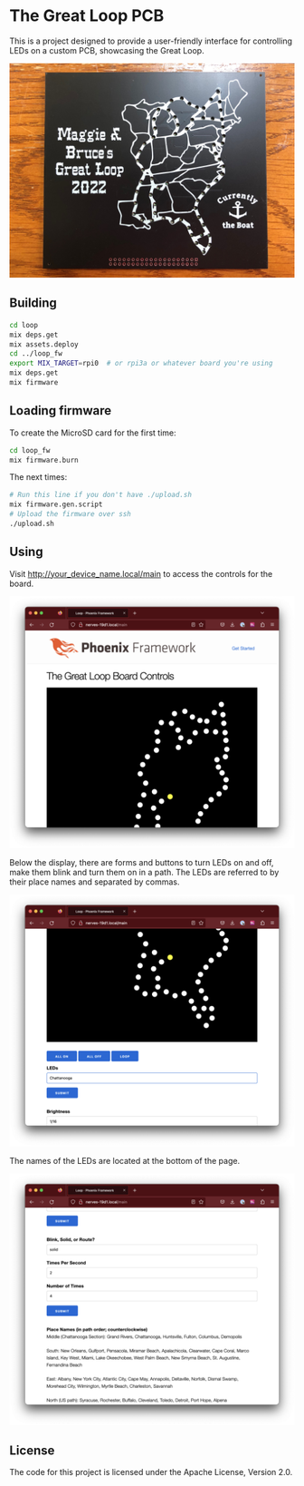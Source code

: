 # The Great Loop PCB

This is a project designed to provide a user-friendly interface for controlling LEDs on a custom PCB, showcasing the Great Loop.

![PCB](pictures/loop_pcb.jpeg)

## Building

```sh
cd loop
mix deps.get
mix assets.deploy
cd ../loop_fw
export MIX_TARGET=rpi0  # or rpi3a or whatever board you're using
mix deps.get
mix firmware
```

## Loading firmware

To create the MicroSD card for the first time:

```sh
cd loop_fw
mix firmware.burn
```

The next times:

```sh
# Run this line if you don't have ./upload.sh
mix firmware.gen.script
# Upload the firmware over ssh
./upload.sh
```

## Using

Visit http://your_device_name.local/main to access the controls for the board. 

![UI 1](pictures/ui_1.png)

Below the display, there are forms and buttons to turn LEDs on and off, make them blink and turn them on in a path. The LEDs are referred to by their place names and separated by commas.

![UI 2](pictures/ui_2.png)

The names of the LEDs are located at the bottom of the page.

![UI 3](pictures/ui_3.png)

## License

The code for this project is licensed under the Apache License, Version 2.0.